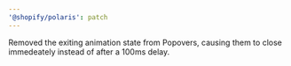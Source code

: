 ```yaml
---
'@shopify/polaris': patch
---
```


Removed the exiting animation state from Popovers, causing them to close immedeately instead of after a 100ms delay.
